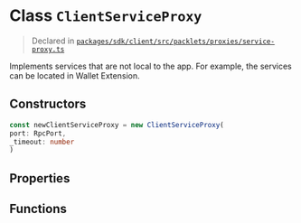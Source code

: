 # Class `ClientServiceProxy`
> Declared in [`packages/sdk/client/src/packlets/proxies/service-proxy.ts`](https://github.com/dxos/protocols/blob/main/packages/sdk/client/src/packlets/proxies/service-proxy.ts#L13)

Implements services that are not local to the app.
For example, the services can be located in Wallet Extension.

## Constructors
```ts
const newClientServiceProxy = new ClientServiceProxy(
port: RpcPort,
_timeout: number
)
```

## Properties

## Functions

